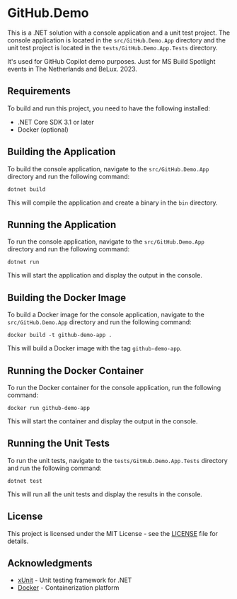 # GitHub.Demo

This is a .NET solution with a console application and a unit test project. The console application is located in the `src/GitHub.Demo.App` directory and the unit test project is located in the `tests/GitHub.Demo.App.Tests` directory.

It's used for GitHub Copilot demo purposes. Just for MS Build Spotlight events in The Netherlands and BeLux. 2023.

## Requirements

To build and run this project, you need to have the following installed:

- .NET Core SDK 3.1 or later
- Docker (optional)

## Building the Application

To build the console application, navigate to the `src/GitHub.Demo.App` directory and run the following command:

```
dotnet build
```

This will compile the application and create a binary in the `bin` directory.

## Running the Application

To run the console application, navigate to the `src/GitHub.Demo.App` directory and run the following command:

```
dotnet run
```

This will start the application and display the output in the console.

## Building the Docker Image

To build a Docker image for the console application, navigate to the `src/GitHub.Demo.App` directory and run the following command:

```
docker build -t github-demo-app .
```

This will build a Docker image with the tag `github-demo-app`.

## Running the Docker Container

To run the Docker container for the console application, run the following command:

```
docker run github-demo-app
```

This will start the container and display the output in the console.

## Running the Unit Tests

To run the unit tests, navigate to the `tests/GitHub.Demo.App.Tests` directory and run the following command:

```
dotnet test
```

This will run all the unit tests and display the results in the console.

## License

This project is licensed under the MIT License - see the [LICENSE](LICENSE) file for details.

## Acknowledgments

- [xUnit](https://xunit.net/) - Unit testing framework for .NET
- [Docker](https://www.docker.com/) - Containerization platform